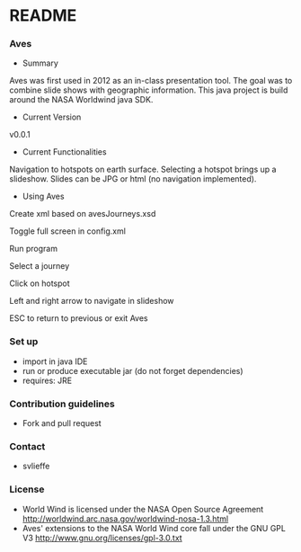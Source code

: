 # README #

### Aves ###

* Summary

Aves was first used in 2012 as an in-class presentation tool. The goal was to combine slide shows with geographic information. This java project is build around the NASA Worldwind java SDK.

* Current Version

v0.0.1

* Current Functionalities

Navigation to hotspots on earth surface. Selecting a hotspot brings up a slideshow. Slides can be JPG or html (no navigation implemented).

* Using Aves

Create xml based on avesJourneys.xsd

Toggle full screen in config.xml

Run program

Select a journey

Click on hotspot

Left and right arrow to navigate in slideshow

ESC to return to previous or exit Aves

### Set up ###

* import in java IDE
* run or produce executable jar (do not forget dependencies)
* requires: JRE 

### Contribution guidelines ###

* Fork and pull request

### Contact ###

* svlieffe

### License ###

* World Wind is licensed under the NASA Open Source Agreement http://worldwind.arc.nasa.gov/worldwind-nosa-1.3.html
* Aves' extensions to the NASA World Wind core fall under the GNU GPL V3 http://www.gnu.org/licenses/gpl-3.0.txt
